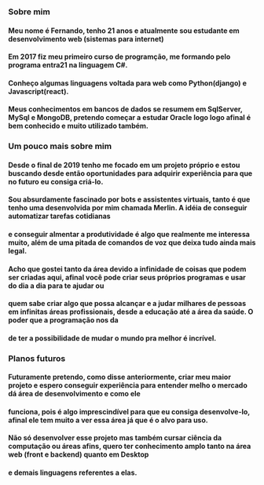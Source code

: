 ### Sobre mim
#### Meu nome é Fernando, tenho 21 anos e atualmente sou estudante em desenvolvimento web (sistemas para internet)
#### Em 2017 fiz meu primeiro curso de programção, me formando pelo programa entra21 na linguagem C#.
#### Conheço algumas linguagens voltada para web como Python(django) e Javascript(react).
#### Meus conhecimentos em bancos de dados se resumem em SqlServer, MySql e MongoDB, pretendo começar a estudar Oracle logo logo afinal é bem conhecido e muito utilizado também.

### Um pouco mais sobre mim
#### Desde o final de 2019 tenho me focado em um projeto próprio e estou buscando desde então oportunidades para adquirir experiência para que no futuro eu consiga criá-lo.
#### Sou absurdamente fascinado por bots e assistentes virtuais, tanto é que tenho uma desenvolvida por mim chamada Merlin. A idéia de conseguir automatizar tarefas cotidianas
#### e conseguir almentar a produtividade é algo que realmente me interessa muito, além de uma pitada de comandos de voz que deixa tudo ainda mais legal. 
#### Acho que gostei tanto da área devido a infinidade de coisas que podem ser criadas aqui, afinal você pode criar seus próprios programas e usar do dia a dia para te ajudar ou 
#### quem sabe criar algo que possa alcançar e a judar milhares de pessoas em infinitas áreas profissionais, desde a educação até a área da saúde. O poder que a programação nos da
#### de ter a possibilidade de mudar o mundo pra melhor é incrível. 

### Planos futuros
#### Futuramente pretendo, como disse anteriormente, criar meu maior projeto e espero conseguir experiência para entender melho o mercado dá área de desenvolvimento e como ele 
#### funciona, pois é algo imprescindível para que eu consiga desenvolve-lo, afinal ele tem muito a ver essa área já que é o alvo para uso.
#### Não só desenvolver esse projeto mas também cursar ciência da computação ou áreas afins, quero ter conhecimento amplo tanto na área web (front e backend) quanto em Desktop
#### e demais linguagens referentes a elas.
